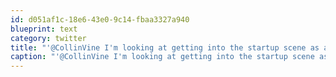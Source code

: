 ```yaml
---
id: d051af1c-18e6-43e0-9c14-fbaa3327a940
blueprint: text
category: twitter
title: "'@CollinVine I'm looking at getting into the startup scene as a dev soon."
caption: "'@CollinVine I'm looking at getting into the startup scene as a dev soon."
---
```


